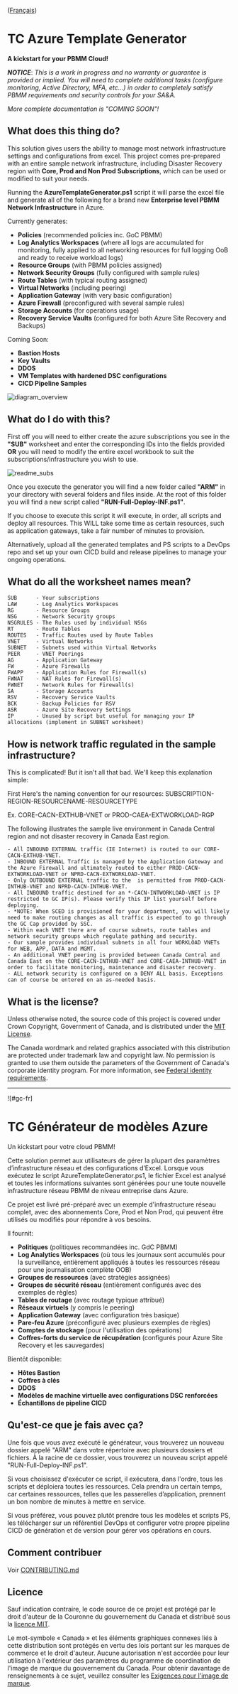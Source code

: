 ([Français](#gc-fr))

# TC Azure Template Generator

**A kickstart for your PBMM Cloud!**

**_NOTICE_**: _This is a work in progress and no warranty or guarantee is provided or implied. You will need to complete additional tasks (configure monitoring, Active Directory, MFA, etc...) in order to completely satisfy PBMM requirements and security controls for your SA&A._

_More complete documentation is "COMING SOON"!_

## What does this thing do?
This solution gives users the ability to manage most network infrastructure settings and configurations from excel. This project comes pre-prepared with an entire sample network infrastructure, including Disaster Recovery region with **Core, Prod and Non Prod Subscriptions**, which can be used or modified to suit your needs.

Running the **AzureTemplateGenerator.ps1** script it will parse the excel file and generate all of the following for a brand new **Enterprise level PBMM Network Infrastructure** in Azure.

Currently generates:

* **Policies** (recommended policies inc. GoC PBMM)
* **Log Analytics Workspaces** (where all logs are accumulated for monitoring, fully applied to all networking resources for full logging OoB and ready to receive workload logs)
* **Resource Groups** (with PBMM policies assigned)
* **Network Security Groups** (fully configured with sample rules)
* **Route Tables** (with typical routing assigned)
* **Virtual Networks** (including peering)
* **Application Gateway** (with very basic configuration)
* **Azure Firewall** (preconfigured with several sample rules)
* **Storage Accounts** (for operations usage)
* **Recovery Service Vaults** (configured for both Azure Site Recovery and Backups)

Coming Soon:
* **Bastion Hosts**
* **Key Vaults**
* **DDOS**
* **VM Templates with hardened DSC configurations**
* **CICD Pipeline Samples**

![diagram_overview](./resources/readme_diagram_overview.png)

## What do I do with this?

First off you will need to either create the azure subscriptions you see in the **"SUB"** worksheet and enter the corresponding IDs into the fields provided **OR** you will need to modify the entire excel workbook to suit the subscriptions/infrastructure you wish to use. 

![readme_subs](./resources/readme_subs.png)

Once you execute the generator you will find a new folder called **"ARM"** in your directory with several folders and files inside. At the root of this folder you will find a new script called **"RUN-Full-Deploy-INF.ps1"**. 

If you choose to execute this script it will execute, in order, all scripts and deploy all resources. This WILL take some time as certain resources, such as application gateways, take a fair number of minutes to provision.

Alternatively, upload all the generated templates and PS scripts to a DevOps repo and set up your own CICD build and release pipelines to manage your ongoing operations.

## What do all the worksheet names mean?
```
SUB      - Your subscriptions
LAW      - Log Analytics Workspaces
RG       - Resource Groups
NSG      - Network Security groups
NSGRULES - The Rules used by individual NSGs
RT       - Route Tables
ROUTES   - Traffic Routes used by Route Tables
VNET     - Virtual Networks
SUBNET   - Subnets used within Virtual Networks
PEER     - VNET Peerings
AG       - Application Gateway
FW       - Azure Firewalls
FWAPP    - Application Rules for Firewall(s)
FWNAT    - NAT Rules for Firewall(s)
FWNET    - Network Rules for Firewall(s)
SA       - Storage Accounts
RSV      - Recovery Service Vaults
BCK      - Backup Policies for RSV
ASR      - Azure Site Recovery Settings
IP       - Unused by script but useful for managing your IP allocations (implement in SUBNET worksheet)
```
## How is network traffic regulated in the sample infrastructure?
This is complicated! But it isn't all that bad. We'll keep this explanation simple:

First Here's the naming convention for our resources: SUBSCRIPTION-REGION-RESOURCENAME-RESOURCETYPE

Ex. CORE-CACN-EXTHUB-VNET or PROD-CAEA-EXTWORKLOAD-RGP

The following illustrates the sample live environment in Canada Central region and not disaster recovery in Canada East region.

```
- All INBOUND EXTERNAL traffic (IE Internet) is routed to our CORE-CACN-EXTHUB-VNET. 
- INBOUND EXTERNAL Traffic is managed by the Application Gateway and the Azure Firewall and ultimately routed to either PROD-CACN-EXTWORKLOAD-VNET or NPRD-CACN-EXTWORKLOAD-VNET.
- Only OUTBOUND EXTERNAL traffic to the  is permitted from PROD-CACN-INTHUB-VNET and NPRD-CACN-INTHUB-VNET.
- All INBOUND traffic destined for an *-CACN-INTWORKLOAD-VNET is IP restricted to GC IP(s). Please verify this IP list yourself before deploying.
- *NOTE: When SCED is provisioned for your department, you will likely need to make routing changes as all traffic is expected to go through the GC Cap provided by SSC.
- Within each VNET there are of course subnets, route tables and network security groups which regulate pathing and security.
- Our sample provides individual subnets in all four WORKLOAD VNETs for WEB, APP, DATA and MGMT.
- An additional VNET peering is provided between Canada Central and Canada East on the CORE-CACN-INTHUB-VNET and CORE-CAEA-INTHUB-VNET in order to facilitate monitoring, maintenance and disaster recovery.
- ALL network security is configured on a DENY ALL basis. Exceptions can of course be entered on an as-needed basis.
```
## What is the license?

Unless otherwise noted, the source code of this project is covered under Crown Copyright, Government of Canada, and is distributed under the [MIT License](LICENSE).

The Canada wordmark and related graphics associated with this distribution are protected under trademark law and copyright law. No permission is granted to use them outside the parameters of the Government of Canada's corporate identity program. For more information, see [Federal identity requirements](https://www.canada.ca/en/treasury-board-secretariat/topics/government-communications/federal-identity-requirements.html).

______________________
![#gc-fr]
# TC Générateur de modèles Azure

Un kickstart pour votre cloud PBMM!

Cette solution permet aux utilisateurs de gérer la plupart des paramètres d’infrastructure réseau et des configurations d’Excel. Lorsque vous exécutez le script AzureTemplateGenerator.ps1, le fichier Excel est analysé et toutes les informations suivantes sont générées pour une toute nouvelle infrastructure réseau PBMM de niveau entreprise dans Azure.

Ce projet est livré pré-préparé avec un exemple d'infrastructure réseau complet, avec des abonnements Core, Prod et Non Prod, qui peuvent être utilisés ou modifiés pour répondre à vos besoins.

Il fournit:

* **Politiques** (politiques recommandées inc. GdC PBMM)
* **Log Analytics Workspaces** (où tous les journaux sont accumulés pour la surveillance, entièrement appliqués à toutes les ressources réseau pour une journalisation complète OOB)
* **Groupes de ressources** (avec stratégies assignées)
* **Groupes de sécurité réseau** (entièrement configurés avec des exemples de règles)
* **Tables de routage** (avec routage typique attribué)
* **Réseaux virtuels** (y compris le peering)
* **Application Gateway** (avec configuration très basique)
* **Pare-feu Azure** (préconfiguré avec plusieurs exemples de règles)
* **Comptes de stockage** (pour l'utilisation des opérations)
* **Coffres-forts du service de récupération** (configurés pour Azure Site Recovery et les sauvegardes)

Bientôt disponible:

* **Hôtes Bastion**
* **Coffres à clés**
* **DDOS**
* **Modèles de machine virtuelle avec configurations DSC renforcées**
* **Échantillons de pipeline CICD**

## Qu'est-ce que je fais avec ça?

Une fois que vous avez exécuté le générateur, vous trouverez un nouveau dossier appelé "ARM" dans votre répertoire avec plusieurs dossiers et fichiers. À la racine de ce dossier, vous trouverez un nouveau script appelé "RUN-Full-Deploy-INF.ps1".

Si vous choisissez d'exécuter ce script, il exécutera, dans l'ordre, tous les scripts et déploiera toutes les ressources. Cela prendra un certain temps, car certaines ressources, telles que les passerelles d’application, prennent un bon nombre de minutes à mettre en service.

Si vous préférez, vous pouvez plutôt prendre tous les modèles et scripts PS, les télécharger sur un référentiel DevOps et configurer votre propre pipeline CICD de génération et de version pour gérer vos opérations en cours.

## Comment contribuer

Voir [CONTRIBUTING.md](CONTRIBUTING.md)

## Licence

Sauf indication contraire, le code source de ce projet est protégé par le droit d'auteur de la Couronne du gouvernement du Canada et distribué sous la [licence MIT](LICENSE).

Le mot-symbole « Canada » et les éléments graphiques connexes liés à cette distribution sont protégés en vertu des lois portant sur les marques de commerce et le droit d'auteur. Aucune autorisation n'est accordée pour leur utilisation à l'extérieur des paramètres du programme de coordination de l'image de marque du gouvernement du Canada. Pour obtenir davantage de renseignements à ce sujet, veuillez consulter les [Exigences pour l'image de marque](https://www.canada.ca/fr/secretariat-conseil-tresor/sujets/communications-gouvernementales/exigences-image-marque.html).
